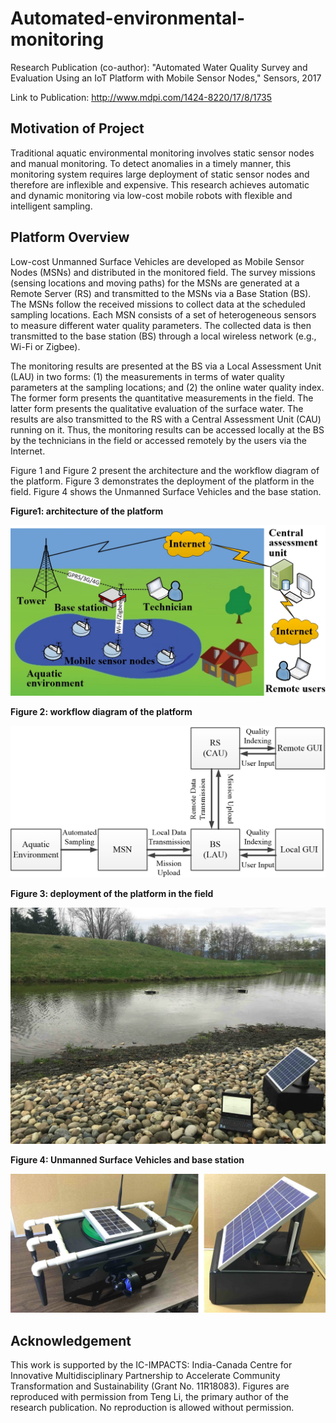 # Automated-environmental-monitoring

Research  Publication (co-author): "Automated Water Quality Survey and Evaluation Using an IoT Platform with Mobile Sensor Nodes," Sensors, 2017

Link to Publication: http://www.mdpi.com/1424-8220/17/8/1735

## Motivation of Project
Traditional aquatic environmental monitoring involves static sensor nodes and manual monitoring. To detect anomalies in a timely manner, this monitoring system requires large deployment of static sensor nodes and therefore are inflexible and expensive. This research achieves automatic and dynamic monitoring via low-cost mobile robots with flexible and intelligent sampling.

## Platform Overview

Low-cost Unmanned Surface Vehicles are developed as Mobile Sensor Nodes (MSNs) and distributed in the monitored field. The survey missions (sensing locations and moving paths) for the MSNs are generated at a Remote Server (RS) and transmitted to the MSNs via a Base Station (BS). The MSNs follow the received missions to collect data at the scheduled sampling locations. Each MSN consists of a set of heterogeneous sensors to measure different water quality parameters. The collected data is then transmitted to the base station (BS) through a local wireless network (e.g., Wi-Fi or Zigbee). 

The monitoring results are presented at the BS via a Local Assessment Unit (LAU) in two forms: (1) the measurements in terms of water quality parameters at the sampling locations; and (2) the online water quality index. The former form presents the quantitative measurements in the field. The latter form presents the qualitative evaluation of the surface water. The results are also transmitted to the RS with a Central Assessment Unit (CAU) running on it. Thus, the monitoring results can be accessed locally at the BS by the technicians in the field or accessed remotely by the users via the Internet.

Figure 1 and Figure 2 present the architecture and the workflow diagram of the platform. Figure 3 demonstrates the deployment of the platform in the field. Figure 4 shows the Unmanned Surface Vehicles and the base station.


**Figure1: architecture of the platform**

![Figure 1](Images/Architecture_of_the_platform_for_water_quality_monitoring.jpg)

**Figure 2: workflow diagram of the platform**

![Figure 2](Images/Workflow_diagram_of_the_platform.jpg)

**Figure 3: deployment of the platform in the field**

![Figure 3](Images/Deployment_of_Platform_in_the_Field.jpg)

**Figure 4: Unmanned Surface Vehicles and base station**

![Figure 4](Images/Unmanned_Surface_Vehicles_and_base_station.jpg)

## Acknowledgement

This work is supported by the IC-IMPACTS: India-Canada Centre for Innovative Multidisciplinary Partnership to Accelerate Community Transformation and Sustainability (Grant No. 11R18083). Figures are reproduced with permission from Teng Li, the primary author of the research publication. No reproduction is allowed without permission.





